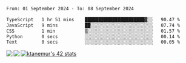 <!--START_SECTION:waka-->

```txt
From: 01 September 2024 - To: 08 September 2024

TypeScript   1 hr 51 mins    ██████████████████████▓░░   90.47 %
JavaScript   9 mins          ██░░░░░░░░░░░░░░░░░░░░░░░   07.74 %
CSS          1 min           ▒░░░░░░░░░░░░░░░░░░░░░░░░   01.57 %
Python       0 secs          ░░░░░░░░░░░░░░░░░░░░░░░░░   00.14 %
Text         0 secs          ░░░░░░░░░░░░░░░░░░░░░░░░░   00.05 %
```

<!--END_SECTION:waka-->
<a href="https://github.com/anuraghazra/github-readme-stats">
  <img align="left" src="https://github-readme-stats.vercel.app/api?username=Tanesan&count_private=true&show_icons=true" />
<img align="left" src="https://github-readme-stats.vercel.app/api/top-langs/?username=Tanesan" />
</a>

[![ktanemur's 42 stats](https://badge42.vercel.app/api/v2/cl1wslf6s002109l771rng2w8/stats?cursusId=21&coalitionId=62)](https://github.com/JaeSeoKim/badge42)
